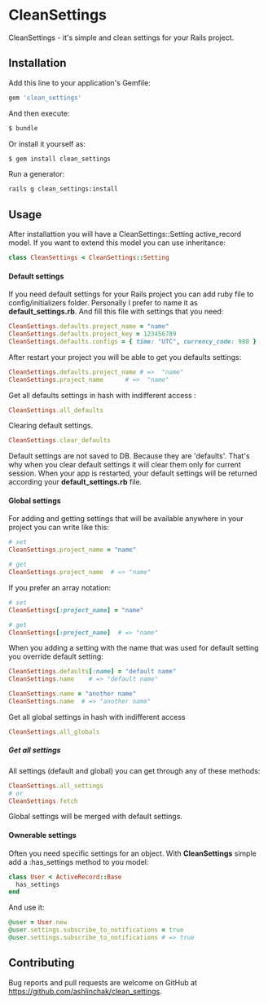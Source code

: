 # CleanSettings

CleanSettings - it's simple and clean settings for your Rails project.


## Installation

Add this line to your application's Gemfile:

```ruby
gem 'clean_settings'
```

And then execute:

```bash
$ bundle
```

Or install it yourself as:

```bash
$ gem install clean_settings
```

Run a generator:

```bash
rails g clean_settings:install
```

## Usage

After installattion you will have a CleanSettings::Setting active_record model. If you want to extend this model you can use inheritance:

```ruby
class CleanSettings < CleanSettings::Setting
```

#### Default settings

If you need default settings for your Rails project you can add ruby file to config/initializers folder. Personally I prefer to name it as **default_settings.rb**. And fill this file with settings that you need:
```ruby
CleanSettings.defaults.project_name = "name"
CleanSettings.defaults.project_key = 123456789
CleanSettings.defaults.configs = { time: "UTC", currency_code: 980 }
```
After restart your project you will be able to get you defaults settings:
```ruby
CleanSettings.defaults.project_name # =>  "name"
CleanSettings.project_name      # =>  "name"
```
Get all defaults settings in hash with indifferent access :

```ruby
CleanSettings.all_defaults  
```

Clearing default settings.

```ruby
CleanSettings.clear_defaults
```

Default settings are not saved to DB. Because they are 'defaults'. That's why when you clear default settings it will clear them only for current session. When your app is restarted, your default settings will be returned according your **default_settings.rb** file.

#### Global settings

For adding and getting settings that will be available anywhere in your project you can write like this:
```ruby
# set
CleanSettings.project_name = "name"

# get
CleanSettings.project_name  # => "name"
```
If you prefer an array notation:
```ruby
# set
CleanSettings[:project_name] = "name"

# get
CleanSettings[:project_name]  # => "name"
```
When you adding a setting with the name that was used for default setting  you override default setting:

```ruby
CleanSettings.defaults[:name] = "default name"
CleanSettings.name    # => "default name"

CleanSettings.name = "another name"
CleanSettings.name  # => "another name"
```

Get all global settings in hash with indifferent access

```ruby
CleanSettings.all_globals  
```

##### Get all settings
All settings (default and global) you can get through any of these methods:

```ruby
CleanSettings.all_settings
# or
CleanSettings.fetch
```
Global settings will be merged with default settings.

#### Ownerable settings

Often you need specific settings for an object. With **CleanSettings** simple add a :has_settings method to you model:

```ruby
class User < ActiveRecord::Base
  has_settings
end
```
And use it:

```ruby
@user = User.new
@user.settings.subscribe_to_notifications = true
@user.settings.subscribe_to_notifications # => true
```

## Contributing

Bug reports and pull requests are welcome on GitHub at https://github.com/ashlinchak/clean_settings.

